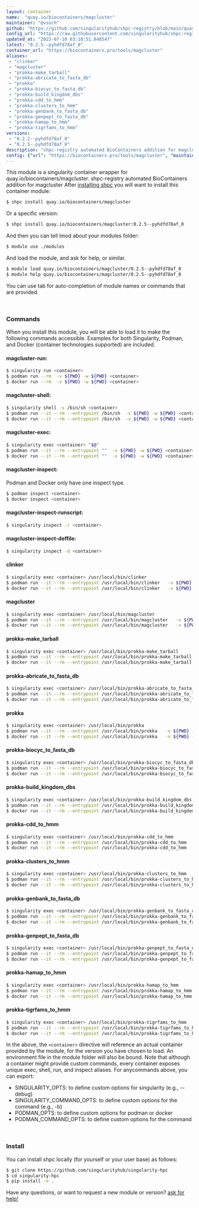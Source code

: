```yaml
---
layout: container
name:  "quay.io/biocontainers/magcluster"
maintainer: "@vsoch"
github: "https://github.com/singularityhub/shpc-registry/blob/main/quay.io/biocontainers/magcluster/container.yaml"
config_url: "https://raw.githubusercontent.com/singularityhub/shpc-registry/main/quay.io/biocontainers/magcluster/container.yaml"
updated_at: "2023-07-10 03:18:51.848547"
latest: "0.2.5--pyhdfd78af_0"
container_url: "https://biocontainers.pro/tools/magcluster"
aliases:
 - "clinker"
 - "magcluster"
 - "prokka-make_tarball"
 - "prokka-abricate_to_fasta_db"
 - "prokka"
 - "prokka-biocyc_to_fasta_db"
 - "prokka-build_kingdom_dbs"
 - "prokka-cdd_to_hmm"
 - "prokka-clusters_to_hmm"
 - "prokka-genbank_to_fasta_db"
 - "prokka-genpept_to_fasta_db"
 - "prokka-hamap_to_hmm"
 - "prokka-tigrfams_to_hmm"
versions:
 - "0.2.2--pyhdfd78af_0"
 - "0.2.5--pyhdfd78af_0"
description: "shpc-registry automated BioContainers addition for magcluster"
config: {"url": "https://biocontainers.pro/tools/magcluster", "maintainer": "@vsoch", "description": "shpc-registry automated BioContainers addition for magcluster", "latest": {"0.2.5--pyhdfd78af_0": "sha256:268c4c8f634b86c3d38a13e2e1fa929fa3c53a0daf36d7a57b858827136873db"}, "tags": {"0.2.2--pyhdfd78af_0": "sha256:8b2fc39941c2aa679e313e1061956ddba48d8d89fc5ea294615190349e1fe52d", "0.2.5--pyhdfd78af_0": "sha256:268c4c8f634b86c3d38a13e2e1fa929fa3c53a0daf36d7a57b858827136873db"}, "docker": "quay.io/biocontainers/magcluster", "aliases": {"clinker": "/usr/local/bin/clinker", "magcluster": "/usr/local/bin/magcluster", "prokka-make_tarball": "/usr/local/bin/prokka-make_tarball", "prokka-abricate_to_fasta_db": "/usr/local/bin/prokka-abricate_to_fasta_db", "prokka": "/usr/local/bin/prokka", "prokka-biocyc_to_fasta_db": "/usr/local/bin/prokka-biocyc_to_fasta_db", "prokka-build_kingdom_dbs": "/usr/local/bin/prokka-build_kingdom_dbs", "prokka-cdd_to_hmm": "/usr/local/bin/prokka-cdd_to_hmm", "prokka-clusters_to_hmm": "/usr/local/bin/prokka-clusters_to_hmm", "prokka-genbank_to_fasta_db": "/usr/local/bin/prokka-genbank_to_fasta_db", "prokka-genpept_to_fasta_db": "/usr/local/bin/prokka-genpept_to_fasta_db", "prokka-hamap_to_hmm": "/usr/local/bin/prokka-hamap_to_hmm", "prokka-tigrfams_to_hmm": "/usr/local/bin/prokka-tigrfams_to_hmm"}}
---
```


This module is a singularity container wrapper for quay.io/biocontainers/magcluster.
shpc-registry automated BioContainers addition for magcluster
After [installing shpc](#install) you will want to install this container module:


```bash
$ shpc install quay.io/biocontainers/magcluster
```

Or a specific version:

```bash
$ shpc install quay.io/biocontainers/magcluster:0.2.5--pyhdfd78af_0
```

And then you can tell lmod about your modules folder:

```bash
$ module use ./modules
```

And load the module, and ask for help, or similar.

```bash
$ module load quay.io/biocontainers/magcluster/0.2.5--pyhdfd78af_0
$ module help quay.io/biocontainers/magcluster/0.2.5--pyhdfd78af_0
```

You can use tab for auto-completion of module names or commands that are provided.

<br>

### Commands

When you install this module, you will be able to load it to make the following commands accessible.
Examples for both Singularity, Podman, and Docker (container technologies supported) are included.

#### magcluster-run:

```bash
$ singularity run <container>
$ podman run --rm  -v ${PWD} -w ${PWD} <container>
$ docker run --rm  -v ${PWD} -w ${PWD} <container>
```

#### magcluster-shell:

```bash
$ singularity shell -s /bin/sh <container>
$ podman run --it --rm --entrypoint /bin/sh  -v ${PWD} -w ${PWD} <container>
$ docker run --it --rm --entrypoint /bin/sh  -v ${PWD} -w ${PWD} <container>
```

#### magcluster-exec:

```bash
$ singularity exec <container> "$@"
$ podman run --it --rm --entrypoint ""  -v ${PWD} -w ${PWD} <container> "$@"
$ docker run --it --rm --entrypoint ""  -v ${PWD} -w ${PWD} <container> "$@"
```

#### magcluster-inspect:

Podman and Docker only have one inspect type.

```bash
$ podman inspect <container>
$ docker inspect <container>
```

#### magcluster-inspect-runscript:

```bash
$ singularity inspect -r <container>
```

#### magcluster-inspect-deffile:

```bash
$ singularity inspect -d <container>
```


#### clinker

```bash
$ singularity exec <container> /usr/local/bin/clinker
$ podman run --it --rm --entrypoint /usr/local/bin/clinker   -v ${PWD} -w ${PWD} <container> -c " $@"
$ docker run --it --rm --entrypoint /usr/local/bin/clinker   -v ${PWD} -w ${PWD} <container> -c " $@"
```


#### magcluster

```bash
$ singularity exec <container> /usr/local/bin/magcluster
$ podman run --it --rm --entrypoint /usr/local/bin/magcluster   -v ${PWD} -w ${PWD} <container> -c " $@"
$ docker run --it --rm --entrypoint /usr/local/bin/magcluster   -v ${PWD} -w ${PWD} <container> -c " $@"
```


#### prokka-make_tarball

```bash
$ singularity exec <container> /usr/local/bin/prokka-make_tarball
$ podman run --it --rm --entrypoint /usr/local/bin/prokka-make_tarball   -v ${PWD} -w ${PWD} <container> -c " $@"
$ docker run --it --rm --entrypoint /usr/local/bin/prokka-make_tarball   -v ${PWD} -w ${PWD} <container> -c " $@"
```


#### prokka-abricate_to_fasta_db

```bash
$ singularity exec <container> /usr/local/bin/prokka-abricate_to_fasta_db
$ podman run --it --rm --entrypoint /usr/local/bin/prokka-abricate_to_fasta_db   -v ${PWD} -w ${PWD} <container> -c " $@"
$ docker run --it --rm --entrypoint /usr/local/bin/prokka-abricate_to_fasta_db   -v ${PWD} -w ${PWD} <container> -c " $@"
```


#### prokka

```bash
$ singularity exec <container> /usr/local/bin/prokka
$ podman run --it --rm --entrypoint /usr/local/bin/prokka   -v ${PWD} -w ${PWD} <container> -c " $@"
$ docker run --it --rm --entrypoint /usr/local/bin/prokka   -v ${PWD} -w ${PWD} <container> -c " $@"
```


#### prokka-biocyc_to_fasta_db

```bash
$ singularity exec <container> /usr/local/bin/prokka-biocyc_to_fasta_db
$ podman run --it --rm --entrypoint /usr/local/bin/prokka-biocyc_to_fasta_db   -v ${PWD} -w ${PWD} <container> -c " $@"
$ docker run --it --rm --entrypoint /usr/local/bin/prokka-biocyc_to_fasta_db   -v ${PWD} -w ${PWD} <container> -c " $@"
```


#### prokka-build_kingdom_dbs

```bash
$ singularity exec <container> /usr/local/bin/prokka-build_kingdom_dbs
$ podman run --it --rm --entrypoint /usr/local/bin/prokka-build_kingdom_dbs   -v ${PWD} -w ${PWD} <container> -c " $@"
$ docker run --it --rm --entrypoint /usr/local/bin/prokka-build_kingdom_dbs   -v ${PWD} -w ${PWD} <container> -c " $@"
```


#### prokka-cdd_to_hmm

```bash
$ singularity exec <container> /usr/local/bin/prokka-cdd_to_hmm
$ podman run --it --rm --entrypoint /usr/local/bin/prokka-cdd_to_hmm   -v ${PWD} -w ${PWD} <container> -c " $@"
$ docker run --it --rm --entrypoint /usr/local/bin/prokka-cdd_to_hmm   -v ${PWD} -w ${PWD} <container> -c " $@"
```


#### prokka-clusters_to_hmm

```bash
$ singularity exec <container> /usr/local/bin/prokka-clusters_to_hmm
$ podman run --it --rm --entrypoint /usr/local/bin/prokka-clusters_to_hmm   -v ${PWD} -w ${PWD} <container> -c " $@"
$ docker run --it --rm --entrypoint /usr/local/bin/prokka-clusters_to_hmm   -v ${PWD} -w ${PWD} <container> -c " $@"
```


#### prokka-genbank_to_fasta_db

```bash
$ singularity exec <container> /usr/local/bin/prokka-genbank_to_fasta_db
$ podman run --it --rm --entrypoint /usr/local/bin/prokka-genbank_to_fasta_db   -v ${PWD} -w ${PWD} <container> -c " $@"
$ docker run --it --rm --entrypoint /usr/local/bin/prokka-genbank_to_fasta_db   -v ${PWD} -w ${PWD} <container> -c " $@"
```


#### prokka-genpept_to_fasta_db

```bash
$ singularity exec <container> /usr/local/bin/prokka-genpept_to_fasta_db
$ podman run --it --rm --entrypoint /usr/local/bin/prokka-genpept_to_fasta_db   -v ${PWD} -w ${PWD} <container> -c " $@"
$ docker run --it --rm --entrypoint /usr/local/bin/prokka-genpept_to_fasta_db   -v ${PWD} -w ${PWD} <container> -c " $@"
```


#### prokka-hamap_to_hmm

```bash
$ singularity exec <container> /usr/local/bin/prokka-hamap_to_hmm
$ podman run --it --rm --entrypoint /usr/local/bin/prokka-hamap_to_hmm   -v ${PWD} -w ${PWD} <container> -c " $@"
$ docker run --it --rm --entrypoint /usr/local/bin/prokka-hamap_to_hmm   -v ${PWD} -w ${PWD} <container> -c " $@"
```


#### prokka-tigrfams_to_hmm

```bash
$ singularity exec <container> /usr/local/bin/prokka-tigrfams_to_hmm
$ podman run --it --rm --entrypoint /usr/local/bin/prokka-tigrfams_to_hmm   -v ${PWD} -w ${PWD} <container> -c " $@"
$ docker run --it --rm --entrypoint /usr/local/bin/prokka-tigrfams_to_hmm   -v ${PWD} -w ${PWD} <container> -c " $@"
```



In the above, the `<container>` directive will reference an actual container provided
by the module, for the version you have chosen to load. An environment file in the
module folder will also be bound. Note that although a container
might provide custom commands, every container exposes unique exec, shell, run, and
inspect aliases. For anycommands above, you can export:

 - SINGULARITY_OPTS: to define custom options for singularity (e.g., --debug)
 - SINGULARITY_COMMAND_OPTS: to define custom options for the command (e.g., -b)
 - PODMAN_OPTS: to define custom options for podman or docker
 - PODMAN_COMMAND_OPTS: to define custom options for the command

<br>

### Install

You can install shpc locally (for yourself or your user base) as follows:

```bash
$ git clone https://github.com/singularityhub/singularity-hpc
$ cd singularity-hpc
$ pip install -e .
```

Have any questions, or want to request a new module or version? [ask for help!](https://github.com/singularityhub/singularity-hpc/issues)